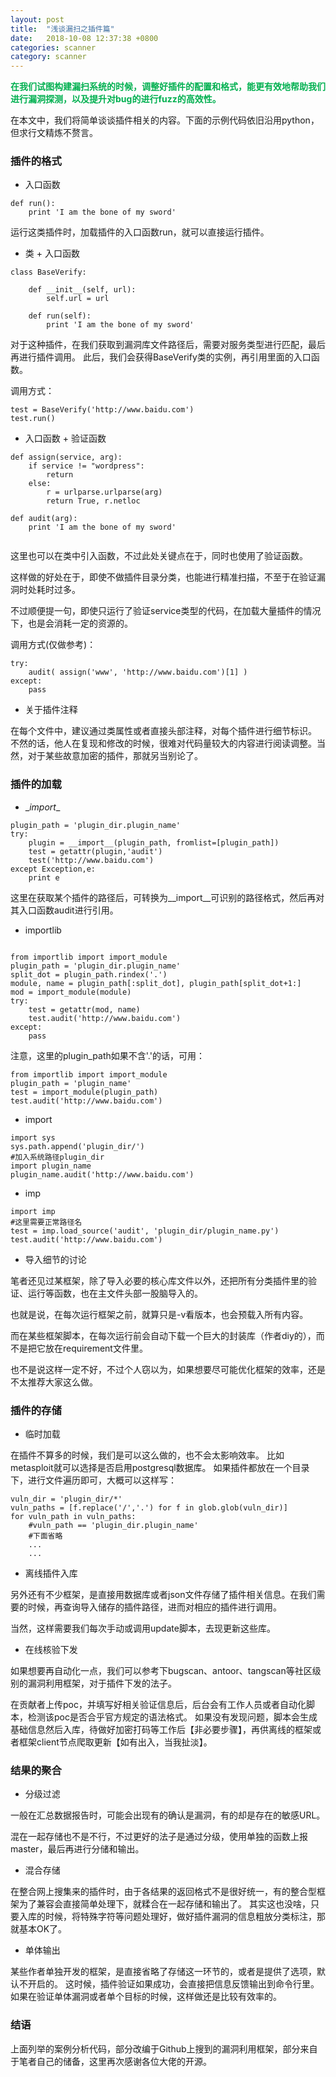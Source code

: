 ```yaml
---
layout: post
title:  "浅谈漏扫之插件篇"
date:   2018-10-08 12:37:38 +0800
categories: scanner
category: scanner
---
```


<p>
	<span style="color:#00B050;"><strong>在我们试图构建漏扫系统的时候，调整好插件的配置和格式，能更有效地帮助我们进行漏洞探测，以及提升对bug的进行fuzz的高效性。</strong></span>
</p>

在本文中，我们将简单谈谈插件相关的内容。下面的示例代码依旧沿用python，但求行文精炼不赘言。

### 插件的格式

- 入口函数

```
def run():
    print 'I am the bone of my sword'
```
运行这类插件时，加载插件的入口函数run，就可以直接运行插件。


- 类 + 入口函数

```
class BaseVerify:

    def __init__(self, url):
        self.url = url
    
    def run(self):
        print 'I am the bone of my sword'
```

对于这种插件，在我们获取到漏洞库文件路径后，需要对服务类型进行匹配，最后再进行插件调用。
此后，我们会获得BaseVerify类的实例，再引用里面的入口函数。

调用方式：

```
test = BaseVerify('http://www.baidu.com')
test.run()
```

- 入口函数 + 验证函数

```
def assign(service, arg):
    if service != "wordpress":
        return
    else:
        r = urlparse.urlparse(arg)
        return True, r.netloc
        
def audit(arg):
    print 'I am the bone of my sword'
        
```
这里也可以在类中引入函数，不过此处关键点在于，同时也使用了验证函数。

这样做的好处在于，即使不做插件目录分类，也能进行精准扫描，不至于在验证漏洞时处耗时过多。

不过顺便提一句，即使只运行了验证service类型的代码，在加载大量插件的情况下，也是会消耗一定的资源的。

调用方式(仅做参考)：

```
try:
    audit( assign('www', 'http://www.baidu.com')[1] )
except:
    pass
```

- 关于插件注释

在每个文件中，建议通过类属性或者直接头部注释，对每个插件进行细节标识。
不然的话，他人在复现和修改的时候，很难对代码量较大的内容进行阅读调整。当然，对于某些故意加密的插件，那就另当别论了。


### 插件的加载

-  \__import__

```
plugin_path = 'plugin_dir.plugin_name'
try:
    plugin = __import__(plugin_path, fromlist=[plugin_path])
    test = getattr(plugin,'audit')
    test('http://www.baidu.com')
except Exception,e:
    print e

```
这里在获取某个插件的路径后，可转换为__import__可识别的路径格式，然后再对其入口函数audit进行引用。


- importlib

``` 

from importlib import import_module
plugin_path = 'plugin_dir.plugin_name'
split_dot = plugin_path.rindex('.')
module, name = plugin_path[:split_dot], plugin_path[split_dot+1:]
mod = import_module(module)
try:
    test = getattr(mod, name)
    test.audit('http://www.baidu.com')
except:
    pass

```
注意，这里的plugin_path如果不含'.'的话，可用：

```
from importlib import import_module
plugin_path = 'plugin_name'
test = import_module(plugin_path)
test.audit('http://www.baidu.com')

```

- import

```
import sys
sys.path.append('plugin_dir/')
#加入系统路径plugin_dir
import plugin_name
plugin_name.audit('http://www.baidu.com')
```

- imp

```
import imp
#这里需要正常路径名
test = imp.load_source('audit', 'plugin_dir/plugin_name.py')
test.audit('http://www.baidu.com')

```


- 导入细节的讨论

笔者还见过某框架，除了导入必要的核心库文件以外，还把所有分类插件里的验证、运行等函数，也在主文件头部一股脑导入的。

也就是说，在每次运行框架之前，就算只是-v看版本，也会预载入所有内容。

而在某些框架脚本，在每次运行前会自动下载一个巨大的封装库（作者diy的），而不是把它放在requirement文件里。

也不是说这样一定不好，不过个人窃以为，如果想要尽可能优化框架的效率，还是不太推荐大家这么做。



### 插件的存储

- 临时加载

在插件不算多的时候，我们是可以这么做的，也不会太影响效率。
比如metasploit就可以选择是否启用postgresql数据库。
如果插件都放在一个目录下，进行文件遍历即可，大概可以这样写：
```
vuln_dir = 'plugin_dir/*'
vuln_paths = [f.replace('/','.') for f in glob.glob(vuln_dir)]
for vuln_path in vuln_paths:
    #vuln_path == 'plugin_dir.plugin_name'
    #下面省略
    ...
    ...
```


- 离线插件入库

另外还有不少框架，是直接用数据库或者json文件存储了插件相关信息。在我们需要的时候，再查询导入储存的插件路径，进而对相应的插件进行调用。

当然，这样需要我们每次手动或调用update脚本，去现更新这些库。

- 在线核验下发

如果想要再自动化一点，我们可以参考下bugscan、antoor、tangscan等社区级别的漏洞利用框架，对于插件下发的法子。

在贡献者上传poc，并填写好相关验证信息后，后台会有工作人员或者自动化脚本，检测该poc是否合乎官方规定的语法格式。
如果没有发现问题，脚本会生成基础信息然后入库，待做好加密打码等工作后【非必要步骤】，再供离线的框架或者框架client节点爬取更新【如有出入，当我扯淡】。



### 结果的聚合

- 分级过滤

一般在汇总数据报告时，可能会出现有的确认是漏洞，有的却是存在的敏感URL。

混在一起存储也不是不行，不过更好的法子是通过分级，使用单独的函数上报master，最后再进行分储和输出。

- 混合存储

在整合网上搜集来的插件时，由于各结果的返回格式不是很好统一，有的整合型框架为了兼容会直接简单处理下，就糅合在一起存储和输出了。
其实这也没啥，只要入库的时候，将特殊字符等问题处理好，做好插件漏洞的信息粗放分类标注，那就基本OK了。

- 单体输出

某些作者单独开发的框架，是直接省略了存储这一环节的，或者是提供了选项，默认不开启的。
这时候，插件验证如果成功，会直接把信息反馈输出到命令行里。如果在验证单体漏洞或者单个目标的时候，这样做还是比较有效率的。

### 结语

上面列举的案例分析代码，部分改编于Github上搜到的漏洞利用框架，部分来自于笔者自己的储备，这里再次感谢各位大佬的开源。
